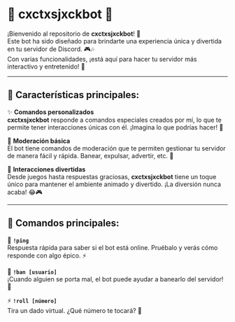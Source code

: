# 🤖 **cxctxsjxckbot** 🎉

¡Bienvenido al repositorio de **cxctxsjxckbot**! 🚀  
Este bot ha sido diseñado para brindarte una experiencia única y divertida en tu servidor de Discord. 🎮🎶  
Con varias funcionalidades, ¡está aquí para hacer tu servidor más interactivo y entretenido! 🌟

---

## 🌟 **Características principales**:

✨ **Comandos personalizados**  
**cxctxsjxckbot** responde a comandos especiales creados por mí, lo que te permite tener interacciones únicas con él. ¡Imagina lo que podrías hacer! 🤩

💬 **Moderación básica**  
El bot tiene comandos de moderación que te permiten gestionar tu servidor de manera fácil y rápida. Banear, expulsar, advertir, etc. 🔨

🤖 **Interacciones divertidas**  
Desde juegos hasta respuestas graciosas, **cxctxsjxckbot** tiene un toque único para mantener el ambiente animado y divertido. ¡La diversión nunca acaba! 😂🎮

---

## 🔧 **Comandos principales**:

📝 **`!ping`**  
Respuesta rápida para saber si el bot está online. Pruébalo y verás cómo responde con algo épico. ⚡

🔨 **`!ban [usuario]`**  
¡Cuando alguien se porta mal, el bot puede ayudar a banearlo del servidor! 🚫

⚡ **`!roll [número]`**  
Tira un dado virtual. ¿Qué número te tocará? 🎲
